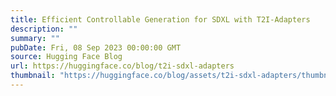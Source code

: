 ```yaml
---
title: Efficient Controllable Generation for SDXL with T2I-Adapters
description: ""
summary: ""
pubDate: Fri, 08 Sep 2023 00:00:00 GMT
source: Hugging Face Blog
url: https://huggingface.co/blog/t2i-sdxl-adapters
thumbnail: "https://huggingface.co/blog/assets/t2i-sdxl-adapters/thumbnail.png"
---
```


